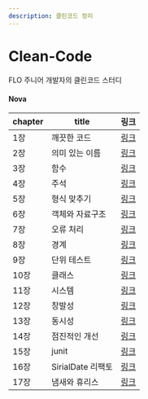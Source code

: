 ```yaml
---
description: 클린코드 정리
---
```


# Clean-Code

FLO 주니어 개발자의 클린코드 스터디

#### Nova

| chapter | title          | 링크                                                                                                                                             |
| ------- | -------------- | ---------------------------------------------------------------------------------------------------------------------------------------------- |
| 1장      | 깨끗한 코드         | [링크](https://github.com/music-flo-junior/Clean-Code/blob/master/Nova/ch1\_clean\_code.md)                                                      |
| 2장      | 의미 있는 이름       | [링크](https://github.com/music-flo-junior/Clean-Code/blob/master/Nova/ch2\_naming.md)                                                           |
| 3장      | 함수             | [링크](https://github.com/music-flo-junior/Clean-Code/blob/master/Nova/ch3\_method.md)                                                           |
| 4장      | 주석             | [링크](https://github.com/music-flo-junior/Clean-Code/blob/master/Nova/ch4\_remark.md)                                                           |
| 5장      | 형식 맞추기         | [링크](https://github.com/music-flo-junior/Clean-Code/blob/master/Nova/ch5\_format.md)                                                           |
| 6장      | 객체와 자료구조       | [링크](https://github.com/music-flo-junior/Clean-Code/blob/master/Nova/ch6\_class.md)                                                            |
| 7장      | 오류 처리          | [링크](https://github.com/music-flo-junior/Clean-Code/blob/master/Nova/ch7\_error.md)                                                            |
| 8장      | 경계             | [링크](https://github.com/music-flo-junior/Clean-Code/blob/master/Nova/ch8\_%EA%B2%BD%EA%B3%84.md)                                               |
| 9장      | 단위 테스트         | [링크](https://github.com/music-flo-junior/Clean-Code/blob/master/Nova/ch9\_%EB%8B%A8%EC%9C%84%ED%85%8C%EC%8A%A4%ED%8A%B8.md)                    |
| 10장     | 클래스            | [링크](https://github.com/music-flo-junior/Clean-Code/blob/master/Nova/ch10\_%ED%81%B4%EB%9E%98%EC%8A%A4.md)                                     |
| 11장     | 시스템            | [링크](https://github.com/music-flo-junior/Clean-Code/blob/master/Nova/ch11\_%EC%8B%9C%EC%8A%A4%ED%85%9C.md)                                     |
| 12장     | 창발성            | [링크](https://github.com/music-flo-junior/Clean-Code/blob/master/Nova/ch12\_%EC%B0%BD%EB%B0%9C%EC%84%B1.md)                                     |
| 13장     | 동시성            | [링크](https://github.com/music-flo-junior/Clean-Code/blob/master/Nova/ch13\_%EB%8F%99%EC%8B%9C%EC%84%B1.md)                                     |
| 14장     | 점진적인 개선        | [링크](https://github.com/music-flo-junior/Clean-Code/blob/master/Nova/ch14\_%EC%A0%90%EC%A7%84%EC%A0%81%EC%9D%B8%EA%B0%9C%EC%84%A0.md)          |
| 15장     | junit          | [링크](https://github.com/music-flo-junior/Clean-Code/blob/master/Nova/ch15\_junit.md)                                                           |
| 16장     | SirialDate 리팩토 | [링크](https://github.com/music-flo-junior/Clean-Code/blob/master/Nova/ch16\_SirialDate\_%EB%A6%AC%ED%8C%A9%ED%84%B0%EB%A7%81.md)                |
| 17장     | 냄새와 휴리스        | [링크](https://github.com/music-flo-junior/Clean-Code/blob/master/Nova/ch17\_%EB%83%84%EC%83%88%EC%99%80%ED%9C%B4%EB%A6%AC%EC%8A%A4%ED%8B%B1.md) |
